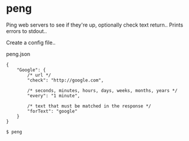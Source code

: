 peng
=========

Ping web servers to see if they're up, optionally check text return..
Prints errors to stdout..

Create a config file..

peng.json
````
{
	"Google": {
		/* url */
	    "check": "http://google.com",

	    /* seconds, minutes, hours, days, weeks, months, years */
	    "every": "1 minute",

	    /* text that must be matched in the response */
	    "forText": "google"
    }
}
````

````
$ peng
````
